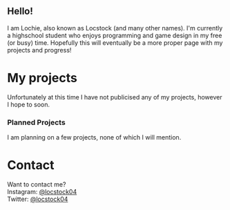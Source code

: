 ## Hello!

I am Lochie, also known as Locstock (and many other names). I'm currently a highschool student who enjoys programming and game design in my free (or busy) time. Hopefully this will eventually be a more proper page with my projects and progress!

# My projects
Unfortunately at this time I have not publicised any of my projects, however I hope to soon.

### Planned Projects
I am planning on a few projects, none of which I will mention.

# Contact
Want to contact me?
<br/>
Instagram: [@locstock04](https://www.instagram.com/locstock04/)
<br/>
Twitter:   [@locstock04](https://twitter.com/Locstock04)
